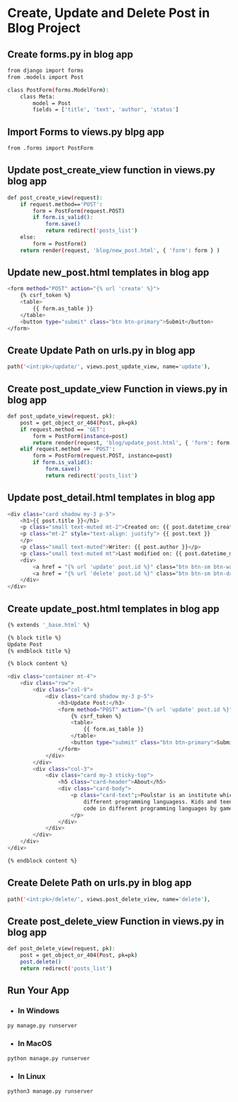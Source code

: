 # Create, Update and Delete Post in Blog Project

## Create forms.py in blog app
```bash
from django import forms
from .models import Post

class PostForm(forms.ModelForm):
    class Meta:
        model = Post
        fields = ['title', 'text', 'author', 'status']
```

## Import Forms to views.py blpg app
```bash
from .forms import PostForm
```

## Update post_create_view function in views.py blog app
```bash
def post_create_view(request):
    if request.method=='POST':
        form = PostForm(request.POST)
        if form.is_valid():
            form.save()
            return redirect('posts_list')
    else:
        form = PostForm()
    return render(request, 'blog/new_post.html', { 'form': form } )
```

## Update new_post.html templates in blog app
```bash
<form method="POST" action="{% url 'create' %}">
    {% csrf_token %}
    <table>
        {{ form.as_table }}
    </table>
    <button type="submit" class="btn btn-primary">Submit</button>
</form>
```

## Create Update Path on urls.py in blog app
```bash
path('<int:pk>/update/', views.post_update_view, name='update'),
```

## Create post_update_view Function in views.py in blog app
```bash
def post_update_view(request, pk):
    post = get_object_or_404(Post, pk=pk)
    if request.method == 'GET':
        form = PostForm(instance=post)
        return render(request, 'blog/update_post.html', { 'form': form , 'post': post})
    elif request.method == 'POST':
        form = PostForm(request.POST, instance=post)
        if form.is_valid():
            form.save()
            return redirect('posts_list')
```

## Update post_detail.html templates in blog app
```bash
<div class="card shadow my-3 p-5">
    <h1>{{ post.title }}</h1>
    <p class="small text-muted mt-2">Created on: {{ post.datetime_created }}</p>
    <p class="mt-2" style="text-align: justify"> {{ post.text }}
    </p>
    <p class="small text-muted">Writer: {{ post.author }}</p>
    <p class="small text-muted mt">Last modified on: {{ post.datetime_modified }}</p>
    <div>
        <a href = "{% url 'update' post.id %}" class="btn btn-sm btn-warning">Update</a>
        <a href = "{% url 'delete' post.id %}" class="btn btn-sm btn-danger">Delete</a>
    </div>
</div>
```

## Create update_post.html templates in blog app
```bash
{% extends '_base.html' %}

{% block title %}
Update Post
{% endblock title %}

{% block content %}

<div class="container mt-4">
    <div class="row">
        <div class="col-9">
            <div class="card shadow my-3 p-5">
                <h3>Update Post:</h3>
                <form method="POST" action="{% url 'update' post.id %}">
                    {% csrf_token %}
                    <table>
                        {{ form.as_table }}
                    </table>
                    <button type="submit" class="btn btn-primary">Submit</button>
                </form>
            </div>
        </div>
        <div class="col-3">
            <div class="card my-3 sticky-top">
                <h5 class="card-header">About</h5>
                <div class="card-body">
                    <p class="card-text";>Poulstar is an institute which help children learn
                        different programming languagess. Kids and teenager learn how to
                        code in different programming languages by games and playing.
                    </p>
                </div>
            </div>
        </div>
    </div>
</div>

{% endblock content %}
```

## Create Delete Path on urls.py in blog app
```bash
path('<int:pk>/delete/', views.post_delete_view, name='delete'),
```

## Create post_delete_view Function in views.py in blog app
```bash
def post_delete_view(request, pk):
    post = get_object_or_404(Post, pk=pk)
    post.delete()
    return redirect('posts_list')
```

## Run Your App
- ### In Windows
```bash
py manage.py runserver
```
- ### In MacOS
```bash
python manage.py runserver
```
- ### In Linux
```bash
python3 manage.py runserver
```

